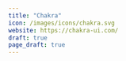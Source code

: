 ```yaml
---
title: "Chakra"
icon: /images/icons/chakra.svg
website: https://chakra-ui.com/
draft: true
page_draft: true
---
```

